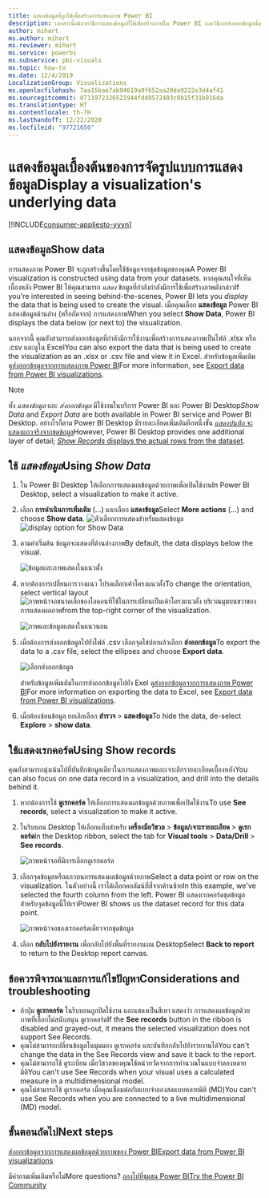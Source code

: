 ```yaml
---
title: แสดงข้อมูลที่ถูกใช้เพื่อสร้างการแสดงภาพ Power BI
description: เอกสารนี้อธิบายวิธีการแสดงข้อมูลที่ใช้เพื่อสร้างภาพใน Power BI และวิธีการส่งออกข้อมูลนั้นไปยังไฟล์ .csv
author: mihart
ms.author: mihart
ms.reviewer: mihart
ms.service: powerbi
ms.subservice: pbi-visuals
ms.topic: how-to
ms.date: 12/4/2019
LocalizationGroup: Visualizations
ms.openlocfilehash: 7aa15bae7ab94619a9f652aa20da9222e3d4af41
ms.sourcegitcommit: 0711972326521944fdd8572403c0b15f31b916da
ms.translationtype: HT
ms.contentlocale: th-TH
ms.lasthandoff: 12/22/2020
ms.locfileid: "97721650"
---
```

# <a name="display-a-visualizations-underlying-data"></a><span data-ttu-id="683cd-103">แสดงข้อมูลเบื้องต้นของการจัดรูปแบบการแสดงข้อมูล</span><span class="sxs-lookup"><span data-stu-id="683cd-103">Display a visualization's underlying data</span></span>

[!INCLUDE[consumer-appliesto-yyyn](../includes/consumer-appliesto-nyyn.md)]    

## <a name="show-data"></a><span data-ttu-id="683cd-104">แสดงข้อมูล</span><span class="sxs-lookup"><span data-stu-id="683cd-104">Show data</span></span>
<span data-ttu-id="683cd-105">การแสดงภาพ Power BI จะถูกสร้างขึ้นโดยใช้ข้อมูลจากชุดข้อมูลของคุณ</span><span class="sxs-lookup"><span data-stu-id="683cd-105">A Power BI visualization is constructed using data from your datasets.</span></span> <span data-ttu-id="683cd-106">หากคุณสนใจที่เห็นเบื้องหลัง Power BI ให้คุณสามารถ *แสดง* ข้อมูลที่กำลังกำลังมีการใช้เพื่อสร้างภาพดังกล่าว</span><span class="sxs-lookup"><span data-stu-id="683cd-106">If you're interested in seeing behind-the-scenes, Power BI lets you *display* the data that is being used to create the visual.</span></span> <span data-ttu-id="683cd-107">เมื่อคุณเลือก **แสดงข้อมูล** Power BI แสดงข้อมูลด้านล่าง (หรือถัดจาก) การแสดงภาพ</span><span class="sxs-lookup"><span data-stu-id="683cd-107">When you select **Show Data**, Power BI displays the data below (or next to) the visualization.</span></span>

<span data-ttu-id="683cd-108">นอกจากนี้ คุณยังสามารถส่งออกข้อมูลที่กำลังมีการใช้งานเพื่อสร้างการแสดงภาพเป็นไฟล์ .xlsx หรือ .csv และดูใน Excel</span><span class="sxs-lookup"><span data-stu-id="683cd-108">You can also export the data that is being used to create the visualization as an .xlsx or .csv file and view it in Excel.</span></span> <span data-ttu-id="683cd-109">สำหรับข้อมูลเพิ่มเติม ดู[ส่งออกข้อมูลจากการแสดงภาพ Power BI](power-bi-visualization-export-data.md)</span><span class="sxs-lookup"><span data-stu-id="683cd-109">For more information, see [Export data from Power BI visualizations](power-bi-visualization-export-data.md).</span></span>

> [!NOTE]
> <span data-ttu-id="683cd-110">ทั้ง *แสดงข้อมูล* และ *ส่งออกข้อมูล* มีใช้งานในบริการ Power BI และ Power BI Desktop</span><span class="sxs-lookup"><span data-stu-id="683cd-110">*Show Data* and *Export Data* are both available in Power BI service and Power BI Desktop.</span></span> <span data-ttu-id="683cd-111">อย่างไรก็ตาม Power BI Desktop มีรายละเอียดเพิ่มเติมอีกหนึ่งขั้น [*แสดงบันทึก* จะแสดงแถวจริงจากชุดข้อมูล](../create-reports/desktop-see-data-see-records.md)</span><span class="sxs-lookup"><span data-stu-id="683cd-111">However, Power BI Desktop provides one additional layer of detail; [*Show Records* displays the actual rows from the dataset](../create-reports/desktop-see-data-see-records.md).</span></span>
> 
> 

## <a name="using-show-data"></a><span data-ttu-id="683cd-112">ใช้ *แสดงข้อมูล*</span><span class="sxs-lookup"><span data-stu-id="683cd-112">Using *Show Data*</span></span> 
1. <span data-ttu-id="683cd-113">ใน Power BI Desktop ให้เลือกการแสดงผลข้อมูลด้วยภาพเพื่อเปิดใช้งาน</span><span class="sxs-lookup"><span data-stu-id="683cd-113">In Power BI Desktop, select a visualization to make it active.</span></span>

2. <span data-ttu-id="683cd-114">เลือก **การดำเนินการเพิ่มเติม** (...) และเลือก **แสดงข้อมูล**</span><span class="sxs-lookup"><span data-stu-id="683cd-114">Select **More actions** (...) and choose **Show data**.</span></span> 
    <span data-ttu-id="683cd-115">![ตัวเลือกการแสดงสำหรับแสดงข้อมูล](media/service-reports-show-data/power-bi-more-action.png)</span><span class="sxs-lookup"><span data-stu-id="683cd-115">![display option for Show Data](media/service-reports-show-data/power-bi-more-action.png)</span></span>


3. <span data-ttu-id="683cd-116">ตามค่าเริ่มต้น ข้อมูลจะแสดงที่ด้านล่างภาพ</span><span class="sxs-lookup"><span data-stu-id="683cd-116">By default, the data displays below the visual.</span></span>
   
   ![ข้อมูลและภาพแสดงในแนวตั้ง](media/service-reports-show-data/power-bi-show-data-below.png)

4. <span data-ttu-id="683cd-118">หากต้องการเปลี่ยนการวางแนว โปรดเลือกเค้าโครงแนวตั้ง</span><span class="sxs-lookup"><span data-stu-id="683cd-118">To change the orientation, select vertical layout</span></span> ![ภาพหน้าจอขนาดเล็กของไอคอนที่ใช้ในการเปลี่ยนเป็นเค้าโครงแนวตั้ง](media/service-reports-show-data/power-bi-vertical-icon-new.png) <span data-ttu-id="683cd-120">บริเวณมุมบนขวาของการแสดงผลภาพ</span><span class="sxs-lookup"><span data-stu-id="683cd-120">from the top-right corner of the visualization.</span></span>
   
   ![ภาพและข้อมูลแสดงในแนวนอน](media/service-reports-show-data/power-bi-show-data-side.png)
5. <span data-ttu-id="683cd-122">เมื่อต้องการส่งออกข้อมูลไปยังไฟล์ .csv เลือกจุดไข่ปลาแล้วเลือก **ส่งออกข้อมูล**</span><span class="sxs-lookup"><span data-stu-id="683cd-122">To export the data to a .csv file, select the ellipses and choose **Export data**.</span></span>
   
    ![เลือกส่งออกข้อมูล](media/service-reports-show-data/power-bi-export-data-new.png)
   
    <span data-ttu-id="683cd-124">สำหรับข้อมูลเพิ่มเติมในการส่งออกข้อมูลไปยัง Exel ดู[ส่งออกข้อมูลจากการแสดงภาพ Power BI](power-bi-visualization-export-data.md)</span><span class="sxs-lookup"><span data-stu-id="683cd-124">For more information on exporting the data to Excel, see [Export data from Power BI visualizations](power-bi-visualization-export-data.md).</span></span>
6. <span data-ttu-id="683cd-125">เมื่อต้องซ่อนข้อมูล ยกเลิกเลือก **สำรวจ** > **แสดงข้อมูล**</span><span class="sxs-lookup"><span data-stu-id="683cd-125">To hide the data, de-select **Explore** > **show data**.</span></span>

## <a name="using-show-records"></a><span data-ttu-id="683cd-126">ใช้แสดงเรกคอร์ด</span><span class="sxs-lookup"><span data-stu-id="683cd-126">Using Show records</span></span>
<span data-ttu-id="683cd-127">คุณยังสามารถมุ่งเน้นไปที่บันทึกข้อมูลเดียวในการแสดงภาพและเจาะลึกรายละเอียดเบื้องหลัง</span><span class="sxs-lookup"><span data-stu-id="683cd-127">You can also focus on one data record in a visualization, and drill into the details behind it.</span></span> 

1. <span data-ttu-id="683cd-128">หากต้องการใช้ **ดูเรกคอร์ด** ให้เลือกการแสดงผลข้อมูลด้วยภาพเพื่อเปิดใช้งาน</span><span class="sxs-lookup"><span data-stu-id="683cd-128">To use **See records**, select a visualization to make it active.</span></span> 

2. <span data-ttu-id="683cd-129">ในริบบอน Desktop ให้เลือกแท็บสำหรับ **เครื่องมือวิชวล** > **ข้อมูล/เจาะรายละเอียด** > **ดูเรกคอร์ด**</span><span class="sxs-lookup"><span data-stu-id="683cd-129">In the Desktop ribbon, select the tab for **Visual tools** > **Data/Drill** > **See records**.</span></span> 

    ![ภาพหน้าจอที่มีการเลือกดูเรกคอร์ด](media/service-reports-show-data/power-bi-see-record.png)

3. <span data-ttu-id="683cd-131">เลือกจุดข้อมูลหรือแถวบนการแสดงผลข้อมูลด้วยภาพ</span><span class="sxs-lookup"><span data-stu-id="683cd-131">Select a data point or row on the visualization.</span></span> <span data-ttu-id="683cd-132">ในตัวอย่างนี้ เราได้เลือกคอลัมน์ที่สี่จากด้านซ้าย</span><span class="sxs-lookup"><span data-stu-id="683cd-132">In this example, we've selected the fourth column from the left.</span></span> <span data-ttu-id="683cd-133">Power BI แสดงเรกคอร์ดชุดข้อมูลสำหรับจุดข้อมูลนี้ให้เรา</span><span class="sxs-lookup"><span data-stu-id="683cd-133">Power BI shows us the dataset record for this data point.</span></span>

    ![ภาพหน้าจอของเรกคอร์ดเดี่ยวจากชุดข้อมูล](media/service-reports-show-data/power-bi-row.png)

4. <span data-ttu-id="683cd-135">เลือก **กลับไปยังรายงาน** เพื่อกลับไปยังพื้นที่รายงานบน Desktop</span><span class="sxs-lookup"><span data-stu-id="683cd-135">Select **Back to report** to return to the Desktop report canvas.</span></span> 

## <a name="considerations-and-troubleshooting"></a><span data-ttu-id="683cd-136">ข้อควรพิจารณาและการแก้ไขปัญหา</span><span class="sxs-lookup"><span data-stu-id="683cd-136">Considerations and troubleshooting</span></span>

- <span data-ttu-id="683cd-137">ถ้าปุ่ม **ดูเรกคอร์ด** ในริบบอนถูกปิดใช้งาน และแสดงเป็นสีเทา แสดงว่า การแสดงผลข้อมูลด้วยภาพที่เลือกไม่สนับสนุน ดูเรกคอร์ด</span><span class="sxs-lookup"><span data-stu-id="683cd-137">If the **See records** button in the ribbon is disabled and grayed-out, it means the selected visualization does not support See Records.</span></span>
- <span data-ttu-id="683cd-138">คุณไม่สามารถเปลี่ยนข้อมูลในมุมมอง ดูเรกคอร์ด และบันทึกกลับไปยังรายงานได้</span><span class="sxs-lookup"><span data-stu-id="683cd-138">You can't change the data in the See Records view and save it back to the report.</span></span>
- <span data-ttu-id="683cd-139">คุณไม่สามารถใช้ ดูระเบียน เมื่อวิชวลของคุณใช้หน่วยวัดจากการคำนวณในแบบจำลองหลายมิติ</span><span class="sxs-lookup"><span data-stu-id="683cd-139">You can't use See Records when your visual uses a calculated measure in a multidimensional model.</span></span>
- <span data-ttu-id="683cd-140">คุณไม่สามารถใช้ ดูเรกคอร์ด เมื่อคุณเชื่อมต่อกับแบบจำลองสดแบบหลายมิติ (MD)</span><span class="sxs-lookup"><span data-stu-id="683cd-140">You can't use See Records when you are connected to a live multidimensional (MD) model.</span></span>  

## <a name="next-steps"></a><span data-ttu-id="683cd-141">ขั้นตอนถัดไป</span><span class="sxs-lookup"><span data-stu-id="683cd-141">Next steps</span></span>
[<span data-ttu-id="683cd-142">ส่งออกข้อมูลจากการแสดงผลข้อมูลด้วยภาพของ Power BI</span><span class="sxs-lookup"><span data-stu-id="683cd-142">Export data from Power BI visualizations</span></span>](power-bi-visualization-export-data.md)    

<span data-ttu-id="683cd-143">มีคำถามเพิ่มเติมหรือไม่</span><span class="sxs-lookup"><span data-stu-id="683cd-143">More questions?</span></span> [<span data-ttu-id="683cd-144">ลองไปที่ชุมชน Power BI</span><span class="sxs-lookup"><span data-stu-id="683cd-144">Try the Power BI Community</span></span>](https://community.powerbi.com/)


